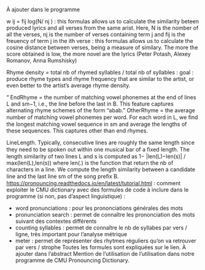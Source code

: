 À ajouter dans le programme

w ij = fij log(N/ nj ) : this formulas allows us to calculate the similarity beteen produced lyrics and all verses from the same arist. Here, N is the nomber of all the verses, nj is the number of verses containing term j and fij is the freuency of term j in the ith verse : this formulas allows us to calculate the cosine distance between verses, being a measure of similary. The more the score obtained is low, the more novel are the lyrics (Peter Potash, Alexey Romanov, Anna Rumshisky)

Rhyme density = total nb of rhymed syllables / total nb of syllables : goal : produce rhyme types and rhyme frequency that are similar to the artist, or even better to the artist’s average rhyme density.

“ EndRhyme = the number of matching vowel phonemes at the end of lines L and sm−1, i.e., the line before the last in B. This feature captures alternating rhyme schemes of the form “abab.” OtherRhyme = the average number of matching vowel phonemes per word. For each word in L, we ﬁnd the longest matching vowel sequence in sm and average the lengths of these sequences. This captures other than end rhymes.

LineLength. Typically, consecutive lines are roughly the same length since they need to be spoken out within one musical bar of a ﬁxed length. The length similarity of two lines L and s is computed as 1− |len(L)−len(s)| / max(len(L),len(s)) where len(.) is the function that return the nb of characters in a line. We compute the length similarity between a candidate line and the last line sm of the song preﬁx B.
https://pronouncing.readthedocs.io/en/latest/tutorial.html : comment exploiter le CMU dictionary avec des formules de code à inclure dans le programme (si non, pas d’aspect linguistique) :

- word pronunciations : pour les prononciations générales des mots
- pronunciation search : permet de connaître les prononciation des mots suivant des contextes différents
- counting syllables : permet de connaître le nb de syllabes par vers / ligne, très important pour l’analyse métrique
- meter : permet de représenter des rhytmes réguliers qu’on va retrouver par vers / strophe
Toutes les formules sont expliquées sur le lien.
À ajouter dans l’abstract
Mention de l’utilisation de l’utilisation dans notre programme de CMU Pronouncing Dictionary.
